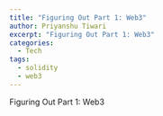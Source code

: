```yaml
---
title: "Figuring Out Part 1: Web3"
author: Priyanshu Tiwari
excerpt: "Figuring Out Part 1: Web3"
categories:
  - Tech
tags:
  - solidity
  - web3
---
```


Figuring Out Part 1: Web3